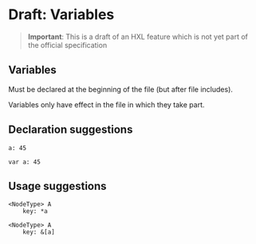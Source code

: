 # Draft: Variables

> **Important**:
> This is a draft of an HXL feature which is not yet part of the official specification

## Variables

Must be declared at the beginning of the file (but after file includes).

Variables only have effect in the file in which they take part.

## Declaration suggestions

````text
a: 45
````

````text
var a: 45
````

## Usage suggestions

````text
<NodeType> A
    key: *a
````

````text
<NodeType> A
    key: &[a]
````
